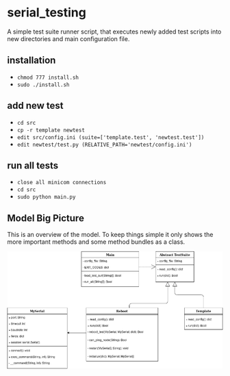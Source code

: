 # serial\_testing

A simple test suite runner script, that executes newly added test scripts into new directories and main configuration file.

## installation
* `chmod 777 install.sh`
* `sudo ./install.sh`

## add new test
* `cd src`
* `cp -r template newtest`
* `edit src/config.ini (suite=['template.test', 'newtest.test'])`
* `edit newtest/test.py (RELATIVE_PATH='newtest/config.ini')`

## run all tests
* `close all minicom connections`
* `cd src`
* `sudo python main.py`

## Model Big Picture

This is an overview of the model. To keep things simple it only shows the more
important methods and some method bundles as a class.

![Model UML](doc/model.png)
